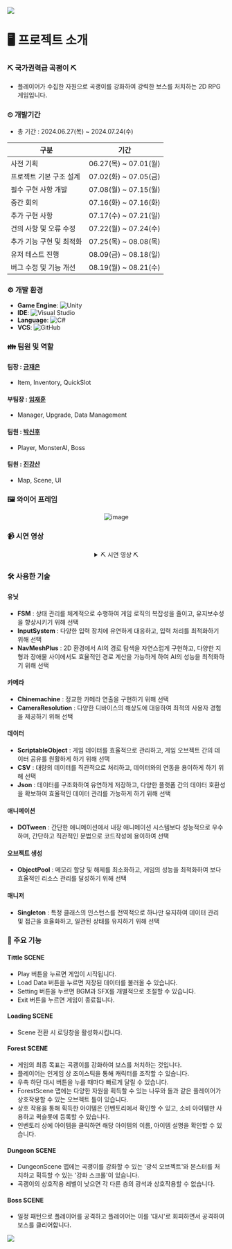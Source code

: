 ![](https://capsule-render.vercel.app/api?type=waving&height=250&color=f7ef68&text=국가%20권력급%20곡괭이%20⛏️)

# 🖥 프로젝트 소개

### ⛏ 국가권력급 곡괭이 ⛏
- 플레이어가 수집한 자원으로 곡괭이를 강화하여 강력한 보스를 처치하는 2D RPG 게임입니다.

### ⏲ 개발기간
- 총 기간 : 2024.06.27(목) ~ 2024.07.24(수)
  
| 구분 | 기간 |
| --- | --- |
| 사전 기획 | 06.27(목) ~ 07.01(월) |
| 프로젝트 기본 구조 설계 | 07.02(화) ~ 07.05(금) |
| 필수 구현 사항 개발 | 07.08(월) ~ 07.15(월) |
| 중간 회의 | 07.16(화) ~ 07.16(화) |
| 추가 구현 사항 | 07.17(수) ~ 07.21(일) |
| 건의 사항 및 오류 수정 | 07.22(월) ~ 07.24(수) |
| 추가 기능 구현 및 최적화 | 07.25(목) ~ 08.08(목) |
| 유저 테스트 진행 | 08.09(금) ~ 08.18(일) |
| 버그 수정 및 기능 개선 | 08.19(월) ~ 08.21(수) |

### ⚙ 개발 환경
- **Game Engine**:  ![Unity](https://img.shields.io/badge/Unity-2022.3.17f-000000?style=flat&logo=unity)
- **IDE**: ![Visual Studio](https://img.shields.io/badge/Visual%20Studio-5C2D91?style=flat&logo=visual-studio&logoColor=white)
- **Language**:  ![C#](https://img.shields.io/badge/C%23-239120?style=flat&logo=c-sharp&logoColor=white)
- **VCS**: ![GitHub](https://img.shields.io/badge/github-%23121011.svg?style=for-the-badge&logo=github&logoColor=white)

### 👪 팀원 및 역할
#### 팀장 : [금재은](https://github.com/JaeEun18)
- Item, Inventory, QuickSlot
  
#### 부팀장 : [임재훈](https://github.com/limjh0222)
- Manager, Upgrade, Data Management
  
#### 팀원 : [박신후](https://github.com/SinHoo99)
- Player, MonsterAI, Boss

#### 팀원 : [진강산](https://github.com/MothorMoth)
- Map, Scene, UI

### 🖼 와이어 프레임

<div align = "center"> 

![image](https://github.com/user-attachments/assets/0a89b629-10e2-40b7-b52a-8b5ca26b4439)

</div>

### 📹 시연 영상

<div align = "center"> 

<details> 
  
<summary> ⛏️ 시연 영상 ⛏️ </summary>

[시연 영상 유튜브 링크](https://www.youtube.com/watch?v=Dl3bSj9uupQ)

</details>

</div>

### 🛠 사용한 기술
#### 유닛
- **FSM** : 상태 관리를 체계적으로 수행하여 게임 로직의 복잡성을 줄이고, 유지보수성을 향상시키기 위해 선택
- **InputSystem** : 다양한 입력 장치에 유연하게 대응하고, 입력 처리를 최적화하기 위해 선택
- **NavMeshPlus** : 2D 환경에서 AI의 경로 탐색을 자연스럽게 구현하고, 다양한 지형과 장애물 사이에서도 효율적인 경로 계산을 가능하게 하여 AI의 성능을 최적화하기 위해 선택

#### 카메라
- **Chinemachine** : 정교한 카메라 연출을 구현하기 위해 선택
- **CameraResolution** : 다양한 디바이스의 해상도에 대응하여 최적의 사용자 경험을 제공하기 위해 선택

#### 데이터
- **ScriptableObject** : 게임 데이터를 효율적으로 관리하고, 게임 오브젝트 간의 데이터 공유를 원활하게 하기 위해 선택
- **CSV** : 대량의 데이터를 직관적으로 처리하고, 데이터와의 연동을 용이하게 하기 위해 선택
- **Json** : 데이터를 구조화하여 유연하게 저장하고, 다양한 플랫폼 간의 데이터 호환성을 확보하여 효율적인 데이터 관리를 가능하게 하기 위해 선택

#### 애니메이션
- **DOTween** : 간단한 애니메이션에서 내장 애니메이션 시스템보다 성능적으로 우수하며, 간단하고 직관적인 문법으로 코드작성에 용이하여 선택

#### 오브젝트 생성
- **ObjectPool** : 메모리 할당 및 해제를 최소화하고, 게임의 성능을 최적화하여 보다 효율적인 리소스 관리를 달성하기 위해 선택

#### 매니저
- **Singleton** : 특정 클래스의 인스턴스를 전역적으로 하나만 유지하여 데이터 관리 및 접근을 효율화하고, 일관된 상태를 유지하기 위해 선택

### 📖 주요 기능
#### Tittle SCENE
- Play 버튼을 누르면 게임이 시작됩니다.
- Load Data 버튼을 누르면 저장된 데이터를 불러올 수 있습니다.
- Setting 버튼을 누르면 BGM과 SFX를 개별적으로 조절할 수 있습니다.
- Exit 버튼을 누르면 게임이 종료됩니다.

#### Loading SCENE
- Scene 전환 시 로딩창을 활성화시킵니다.

#### Forest SCENE
- 게임의 최종 목표는 곡괭이를 강화하여 보스를 처치하는 것입니다.
- 플레이어는 인게임 상 조이스틱을 통해 캐릭터를 조작할 수 있습니다.
- 우측 하단 대시 버튼을 누를 때마다 빠르게 달릴 수 있습니다.
- ForestScene 맵에는 다양한 자원을 획득할 수 있는 나무와 돌과 같은 플레이어가 상호작용할 수 있는 오브젝트 틀이 있습니다.
- 상호 작용을 통해 획득한 아이템은 인벤토리에서 확인할 수 있고, 소비 아이템만 사용하고 퀵슬롯에 등록할 수 있습니다.
- 인벤토리 상에 아이템을 클릭하면 해당 아이템의 이름, 아이템 설명을 확인할 수 있습니다.

#### Dungeon SCENE
- DungeonScene 맵에는 곡괭이를 강화할 수 있는 '광석 오브젝트'와 몬스터를 처치하고 획득할 수 있는 '강화 스크롤'이 있습니다.
- 곡괭이의 상호작용 레벨이 낮으면 각 다른 층의 광석과 상호작용할 수 없습니다.

#### Boss SCENE
- 일정 패턴으로 플레이어를 공격하고 플레이어는 이를 '대시'로 회피하면서 공격하여 보스를 클리어합니다.


![](https://capsule-render.vercel.app/api?type=rect&height=100&color=f7ef68&fontAlignY=50&descAlignY=60)
